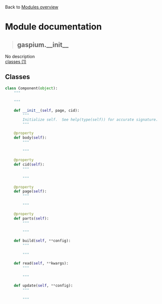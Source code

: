 Back to [Modules overview](https://github.com/pyrustic/gaspium/blob/master/docs/modules/README.md)
  
# Module documentation
>## gaspium.\_\_init\_\_
No description
<br>
[classes (1)](https://github.com/pyrustic/gaspium/blob/master/docs/modules/content/gaspium.__init__/classes.md)


## Classes
```python
class Component(object):
    """
    
    """

    def __init__(self, page, cid):
        """
        Initialize self.  See help(type(self)) for accurate signature.
        """

    @property
    def body(self):
        """
        
        """

    @property
    def cid(self):
        """
        
        """

    @property
    def page(self):
        """
        
        """

    @property
    def parts(self):
        """
        
        """

    def build(self, **config):
        """
        
        """

    def read(self, **kwargs):
        """
        
        """

    def update(self, **config):
        """
        
        """

```

